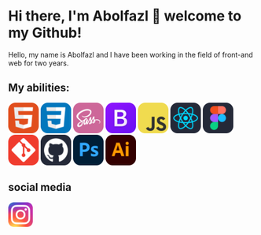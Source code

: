 <div>
  <h1>Hi there, I'm Abolfazl 👋 welcome to my Github!</h1>
  <p>Hello, my name is Abolfazl and I have been working in the field of front-and web for two years.</p>
</div>
<div>
  <h2>My abilities:</h2>
  <img src='https://github.com/tandpfun/skill-icons/blob/main/icons/HTML.svg'  style='width:62px' />
  <img src='https://github.com/tandpfun/skill-icons/blob/main/icons/CSS.svg'  style='width:62px' />
  <img src='https://github.com/tandpfun/skill-icons/blob/main/icons/Sass.svg'  style='width:62px' />
  <img src='https://github.com/tandpfun/skill-icons/blob/main/icons/Bootstrap.svg'  style='width:62px' />
  <img src='https://github.com/tandpfun/skill-icons/blob/main/icons/JavaScript.svg'  style='width:62px' />
  <img src='https://github.com/tandpfun/skill-icons/blob/main/icons/React-Dark.svg'  style='width:62px' />
  <img src='https://github.com/tandpfun/skill-icons/blob/main/icons/Figma-Dark.svg'  style='width:62px' />
  <img src='https://github.com/tandpfun/skill-icons/blob/main/icons/Git.svg'  style='width:62px' />
  <img src='https://github.com/tandpfun/skill-icons/blob/main/icons/Github-Dark.svg'  style='width:62px' />
  <img src='https://github.com/tandpfun/skill-icons/blob/main/icons/Photoshop.svg'  style='width:62px' />
  <img src='https://github.com/tandpfun/skill-icons/blob/main/icons/Illustrator.svg'  style='width:62px' />
</div>

<div>
  <h2>social media</h2>
  <a href='https://www.instagram.com/ll.askari.242.ll/'>
    <img src='https://github.com/tandpfun/skill-icons/blob/main/icons/Instagram.svg'  style='width:50px' />
  </a>
</div>

